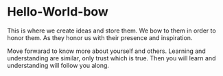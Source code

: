 # Hello-World-bow
This is where we create ideas and store them. We bow to them in order to honor them. As they honor us with their presence and inspiration.

Move forwarad to know more about yourself and others. Learning and understanding are similar, only trust which is true. Then you will learn and understanding will follow you along.
